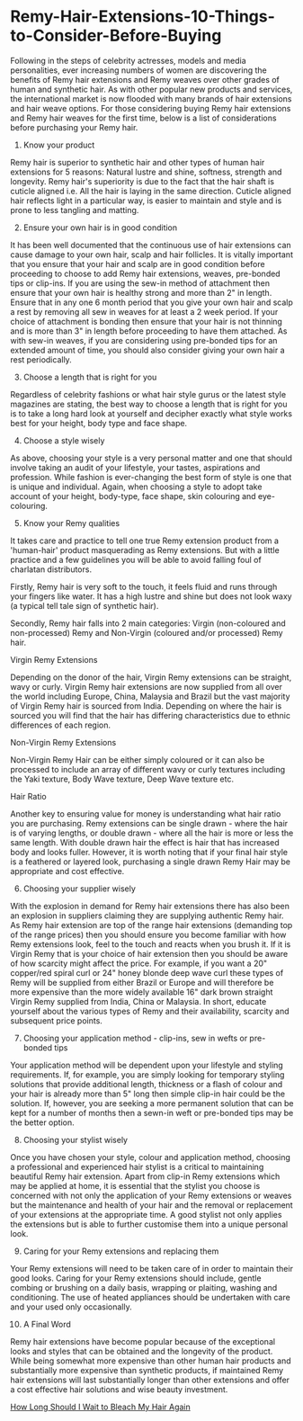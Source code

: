 # Remy-Hair-Extensions-10-Things-to-Consider-Before-Buying

Following in the steps of celebrity actresses, models and media personalities, ever increasing numbers of women are discovering the benefits of Remy hair extensions and Remy weaves over other grades of human and synthetic hair. As with other popular new products and services, the international market is now flooded with many brands of hair extensions and hair weave options. For those considering buying Remy hair extensions and Remy hair weaves for the first time, below is a list of considerations before purchasing your Remy hair.

1. Know your product

Remy hair is superior to synthetic hair and other types of human hair extensions for 5 reasons: Natural lustre and shine, softness, strength and longevity. Remy hair's superiority is due to the fact that the hair shaft is cuticle aligned i.e. All the hair is laying in the same direction. Cuticle aligned hair reflects light in a particular way, is easier to maintain and style and is prone to less tangling and matting.

2. Ensure your own hair is in good condition

It has been well documented that the continuous use of hair extensions can cause damage to your own hair, scalp and hair follicles. It is vitally important that you ensure that your hair and scalp are in good condition before proceeding to choose to add Remy hair extensions, weaves, pre-bonded tips or clip-ins. If you are using the sew-in method of attachment then ensure that your own hair is healthy strong and more than 2" in length. Ensure that in any one 6 month period that you give your own hair and scalp a rest by removing all sew in weaves for at least a 2 week period. If your choice of attachment is bonding then ensure that your hair is not thinning and is more than 3" in length before proceeding to have them attached. As with sew-in weaves, if you are considering using pre-bonded tips for an extended amount of time, you should also consider giving your own hair a rest periodically.

3. Choose a length that is right for you

Regardless of celebrity fashions or what hair style gurus or the latest style magazines are stating, the best way to choose a length that is right for you is to take a long hard look at yourself and decipher exactly what style works best for your height, body type and face shape.

4. Choose a style wisely

As above, choosing your style is a very personal matter and one that should involve taking an audit of your lifestyle, your tastes, aspirations and profession. While fashion is ever-changing the best form of style is one that is unique and individual. Again, when choosing a style to adopt take account of your height, body-type, face shape, skin colouring and eye-colouring.

5. Know your Remy qualities

It takes care and practice to tell one true Remy extension product from a 'human-hair' product masquerading as Remy extensions. But with a little practice and a few guidelines you will be able to avoid falling foul of charlatan distributors.

Firstly, Remy hair is very soft to the touch, it feels fluid and runs through your fingers like water. It has a high lustre and shine but does not look waxy (a typical tell tale sign of synthetic hair).

Secondly, Remy hair falls into 2 main categories: Virgin (non-coloured and non-processed) Remy and Non-Virgin (coloured and/or processed) Remy hair.

Virgin Remy Extensions

Depending on the donor of the hair, Virgin Remy extensions can be straight, wavy or curly. Virgin Remy hair extensions are now supplied from all over the world including Europe, China, Malaysia and Brazil but the vast majority of Virgin Remy hair is sourced from India. Depending on where the hair is sourced you will find that the hair has differing characteristics due to ethnic differences of each region.

Non-Virgin Remy Extensions

Non-Virgin Remy Hair can be either simply coloured or it can also be processed to include an array of different wavy or curly textures including the Yaki texture, Body Wave texture, Deep Wave texture etc.

Hair Ratio

Another key to ensuring value for money is understanding what hair ratio you are purchasing. Remy extensions can be single drawn - where the hair is of varying lengths, or double drawn - where all the hair is more or less the same length. With double drawn hair the effect is hair that has increased body and looks fuller. However, it is worth noting that if your final hair style is a feathered or layered look, purchasing a single drawn Remy Hair may be appropriate and cost effective.

6. Choosing your supplier wisely

With the explosion in demand for Remy hair extensions there has also been an explosion in suppliers claiming they are supplying authentic Remy hair. As Remy hair extension are top of the range hair extensions (demanding top of the range prices) then you should ensure you become familiar with how Remy extensions look, feel to the touch and reacts when you brush it. If it is Virgin Remy that is your choice of hair extension then you should be aware of how scarcity might affect the price. For example, if you want a 20" copper/red spiral curl or 24" honey blonde deep wave curl these types of Remy will be supplied from either Brazil or Europe and will therefore be more expensive than the more widely available 16" dark brown straight Virgin Remy supplied from India, China or Malaysia. In short, educate yourself about the various types of Remy and their availability, scarcity and subsequent price points.

7. Choosing your application method - clip-ins, sew in wefts or pre-bonded tips

Your application method will be dependent upon your lifestyle and styling requirements. If, for example, you are simply looking for temporary styling solutions that provide additional length, thickness or a flash of colour and your hair is already more than 5" long then simple clip-in hair could be the solution. If, however, you are seeking a more permanent solution that can be kept for a number of months then a sewn-in weft or pre-bonded tips may be the better option.

8. Choosing your stylist wisely

Once you have chosen your style, colour and application method, choosing a professional and experienced hair stylist is a critical to maintaining beautiful Remy hair extension. Apart from clip-in Remy extensions which may be applied at home, it is essential that the stylist you choose is concerned with not only the application of your Remy extensions or weaves but the maintenance and health of your hair and the removal or replacement of your extensions at the appropriate time. A good stylist not only applies the extensions but is able to further customise them into a unique personal look.

9. Caring for your Remy extensions and replacing them

Your Remy extensions will need to be taken care of in order to maintain their good looks. Caring for your Remy extensions should include, gentle combing or brushing on a daily basis, wrapping or plaiting, washing and conditioning. The use of heated appliances should be undertaken with care and your used only occasionally.

10. A Final Word

Remy hair extensions have become popular because of the exceptional looks and styles that can be obtained and the longevity of the product. While being somewhat more expensive than other human hair products and substantially more expensive than synthetic products, if maintained Remy hair extensions will last substantially longer than other extensions and offer a cost effective hair solutions and wise beauty investment.

[How Long Should I Wait to Bleach My Hair Again](https://www.naturalhealthscam.com/how-long-should-i-wait-to-bleach-my-hair-again/)
